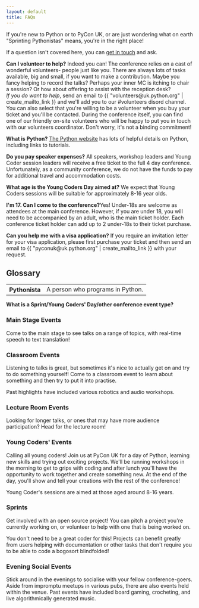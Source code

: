 ```yaml
---
layout: default
title: FAQs
---
```


<p>If you're new to Python or to PyCon UK, or are just wondering what on earth "Sprinting Pythonistas" means, you're in the right place!</p>
<p>If a question isn't covered here, you can <a href="/contact/">get in touch</a> and ask.

<p><strong>Can I volunteer to help?</strong> Indeed you can! The conference relies on a cast of wonderful volunteers- people just like you. There are always lots of tasks available, big and small, if you want to make a contribution. Maybe you fancy helping to record the talks? Perhaps your inner MC is itching to chair a session? Or how about offering to assist with the reception desk?<br />
<em>If you do want to help</em>, send an email to {{ "volunteers@uk.python.org" | create_mailto_link }} and we'll add you to our #volunteers disord channel. You can also select that you're willing to be a volunteer when you buy your ticket and you'll be contacted. During the conference itself, you can find one of our friendly on-site volunteers who will be happy to put you in
touch with our volunteers coordinator.  Don't worry, it's not a binding commitment!</p>

<p><strong>What is Python?</strong> <a href="https://docs.python.org/3/faq/general.html#what-is-python">The Python website</a> has lots of helpful details on Python, including links to tutorials.</p>

<p><strong>Do you pay speaker expenses?</strong> All speakers, workshop leaders and Young Coder session leaders
will receive a free ticket to the full 4 day conference.  Unfortunately, as a community conference, we do not have the
funds to pay for additional travel and accommodation costs.</p>

<p><strong>What age is the Young Coders Day aimed at?</strong> We expect that Young Coders sessions will be suitable
for approximately 8-16 year olds.</p>

<p><strong>I'm 17. Can I come to the conference?</strong >Yes! Under-18s are welcome as attendees at the main conference. However, if you are under 18, you will need to be accompanied by an adult, who is the main ticket holder. Each conference ticket holder can add up to 2 under-18s to their ticket purchase.</p>

<p><strong>Can you help me with a visa application?</strong> If you require an invitation letter for your visa application, please first purchase your ticket and then send an email to {{ "pyconuk@uk.python.org" | create_mailto_link }} with your request.</p>


<h2>Glossary</h2>
<table class="table">
  <tbody>
    <tr>
      <th scope="row">Pythonista</th>
      <td>A person who programs in Python.</td>
    </tr>
  </tbody>
</table>

<p><strong>What is a Sprint/Young Coders' Day/other conference event type?</strong></p>

<div class="box box_blue">
  <h3>Main Stage Events</h3>
  <p>Come to the main stage to see talks on a range of topics, with real-time speech to text translation!</p>
</div>

<div class="box box_yellow">
  <h3 id="classroom">Classroom Events</h3>
  <p>Listening to talks is great, but sometimes it's nice to actually get on and try to do something yourself! Come to a classroom event to learn about something and then try to put it into practise.</p>
  <p>Past highlights have included various robotics and audio workshops.</p>
</div>

<div class="box box_red">
  <h3 id="lecture">Lecture Room Events</h3>
  <p>Looking for longer talks, or ones that may have more audience participation? Head for the lecture room!</p>
</div>

<div class="box box_yellow">
  <h3 id="youngcoders">Young Coders' Events</h3>
  <p>Calling all young coders! Join us at PyCon UK for a day of Python, learning new skills and trying out exciting projects. We'll be running workshops in the morning to get to grips with coding and after lunch you'll have the opportunity to work together and create something new. At the end of the day, you'll show and tell your creations with the rest of the conference!</p>
  <p>Young Coder's sessions are aimed at those aged around 8-16 years.</p>
</div>

<div class="box box_bronze">
  <h3 id="sprints">Sprints</h3>
  <p>Get involved with an open source project! You can pitch a project you're currently working on, or volunteer to help with one that is being worked on.</p>
  <p>You don't need to be a great coder for this! Projects can benefit greatly from users helping with documentation or other tasks that don't require you to be able to code a bogosort blindfolded!</p>
</div>

<div class="box box_silver">
  <h3 id="eveningsocial">Evening Social Events</h3>
  <p>Stick around in the evenings to socialise with your fellow conference-goers. Aside from impromptu meetups in various pubs, there are also events held within the venue. Past events have included board gaming, crocheting, and live algorithmically generated music.</p>
</div>

